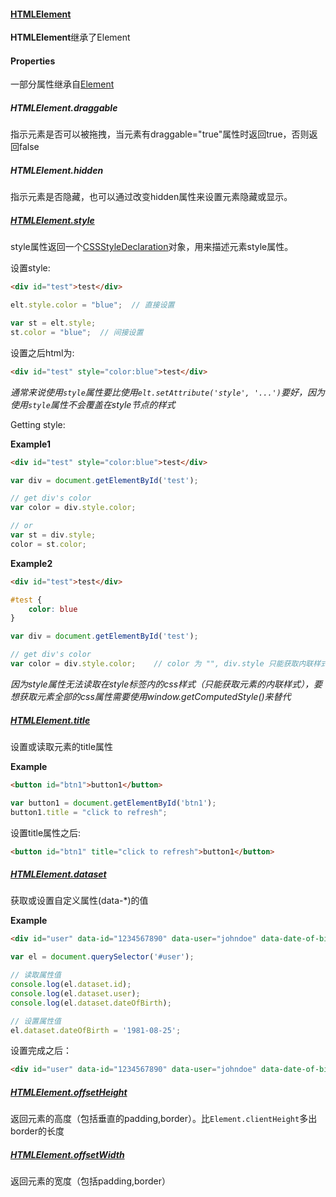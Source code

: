 #### [HTMLElement](https://developer.mozilla.org/en-US/docs/Web/API/HTMLElement)

**HTMLElement**继承了Element

#### Properties

一部分属性继承自[Element](https://developer.mozilla.org/en-US/docs/Web/API/Element)

##### HTMLElement.draggable

指示元素是否可以被拖拽，当元素有draggable="true"属性时返回true，否则返回false

##### HTMLElement.hidden

指示元素是否隐藏，也可以通过改变hidden属性来设置元素隐藏或显示。

##### [HTMLElement.style](https://developer.mozilla.org/en-US/docs/Web/API/HTMLElement/style)

style属性返回一个[CSSStyleDeclaration](https://developer.mozilla.org/en-US/docs/Web/API/CSSStyleDeclaration)对象，用来描述元素style属性。

设置style:

```html
<div id="test">test</div>
```

```javascript
elt.style.color = "blue";  // 直接设置

var st = elt.style;
st.color = "blue";  // 间接设置
```

设置之后html为:

```html
<div id="test" style="color:blue">test</div>
```

*通常来说使用`style`属性要比使用`elt.setAttribute('style', '...')`要好，因为使用`style`属性不会覆盖在style节点的样式*

Getting style:

**Example1**

```html
<div id="test" style="color:blue">test</div>
```

```javascript
var div = document.getElementById('test');

// get div's color
var color = div.style.color;

// or
var st = div.style;
color = st.color;
```

**Example2**

```html
<div id="test">test</div>
```

```css
#test {
    color: blue
}
```

```javascript
var div = document.getElementById('test');

// get div's color
var color = div.style.color;    // color 为 "", div.style 只能获取内联样式
```

*因为style属性无法读取在style标签内的css样式（只能获取元素的内联样式），要想获取元素全部的css属性需要使用window.getComputedStyle()来替代*

##### [HTMLElement.title](https://developer.mozilla.org/en-US/docs/Web/API/HTMLElement/title)

设置或读取元素的title属性

**Example**

```html
<button id="btn1">button1</button>
```

```javascript
var button1 = document.getElementById('btn1');
button1.title = "click to refresh";
```

设置title属性之后:

```html
<button id="btn1" title="click to refresh">button1</button>
```

##### [HTMLElement.dataset](https://developer.mozilla.org/en-US/docs/Web/API/HTMLElement/dataset)

获取或设置自定义属性(data-*)的值

**Example**

```html
<div id="user" data-id="1234567890" data-user="johndoe" data-date-of-birth="1960-10-03">John Doe</div>
```
```javascript
var el = document.querySelector('#user');

// 读取属性值
console.log(el.dataset.id);
console.log(el.dataset.user);
console.log(el.dataset.dateOfBirth);

// 设置属性值
el.dataset.dateOfBirth = '1981-08-25';
```
设置完成之后：

```html
<div id="user" data-id="1234567890" data-user="johndoe" data-date-of-birth="1981-08-25">John Doe</div>
```

##### [HTMLElement.offsetHeight](https://developer.mozilla.org/en-US/docs/Web/API/HTMLElement/offsetHeight)

返回元素的高度（包括垂直的padding,border）。比`Element.clientHeight`多出border的长度

##### [HTMLElement.offsetWidth](https://developer.mozilla.org/en-US/docs/Web/API/HTMLElement/offsetWidth)

返回元素的宽度（包括padding,border）
